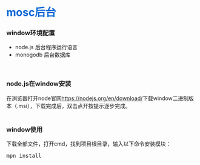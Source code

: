 <h1 style="color:#0366d6;">mosc后台</h1>
<h3>window环境配置</h3>
<div>
  <ul>
    <li>node.js 后台程序运行语言</li>
    <li>monogodb 后台数据库</li>
  </ul>
</div>
<br>
<h3>node.js在window安装</h3>
<div>在浏览器打开node官网<a href="https://nodejs.org/en/download/">https://nodejs.org/en/download/</a>下载window二进制版本（.msi），下载完成后，双击点开按提示逐步完成。</div>
<br>
<h3>window使用</h3>
<div>下载全部文件，打开cmd，找到项目根目录，输入以下命令安装模块：</div>
<pre>mpn install</pre>

<div></div>
